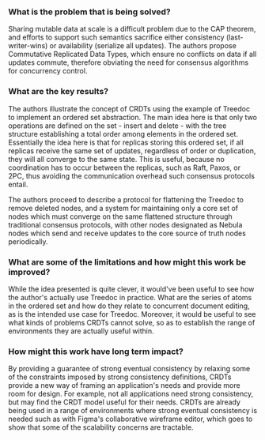 ### What is the problem that is being solved?

Sharing mutable data at scale is a difficult problem due to the CAP theorem, and efforts to support such semantics sacrifice either consistency (last-writer-wins) or availability (serialize all updates). The authors propose Commutative Replicated Data Types, which ensure no conflicts on data if all updates commute, therefore obviating the need for consensus algorithms for concurrency control.

### What are the key results?

The authors illustrate the concept of CRDTs using the example of Treedoc to implement an ordered set abstraction. The main idea here is that only two operations are defined on the set - insert and delete - with the tree structure establishing a total order among elements in the ordered set. Essentially the idea here is that for replicas storing this ordered set, if all replicas receive the same set of updates, regardless of order or duplication, they will all converge to the same state. This is useful, because no coordination has to occur between the replicas, such as Raft, Paxos, or 2PC, thus avoiding the communication overhead such consensus protocols entail.

The authors proceed to describe a protocol for flattening the Treedoc to remove deleted nodes, and a system for maintaining only a core set of nodes which must converge on the same flattened structure through traditional consensus protocols, with other nodes designated as Nebula nodes which send and receive updates to the core source of truth nodes periodically.

### What are some of the limitations and how might this work be improved?

While the idea presented is quite clever, it would've been useful to see how the author's actually use Treedoc in practice. What are the series of atoms in the ordered set and how do they relate to concurrent document editing, as is the intended use case for Treedoc. Moreover, it would be useful to see what kinds of problems CRDTs cannot solve, so as to establish the range of environments they are actually useful within.

### How might this work have long term impact?

By providing a guarantee of strong eventual consistency by relaxing some of the constraints imposed by strong consistency definitions, CRDTs provide a new way of framing an application's needs and provide more room for design. For example, not all applications need strong consistency, but may find the CRDT model useful for their needs. CRDTs are already being used in a range of environments where strong eventual consistency is needed such as with Figma's collaborative wireframe editor, which goes to show that some of the scalability concerns are tractable.
